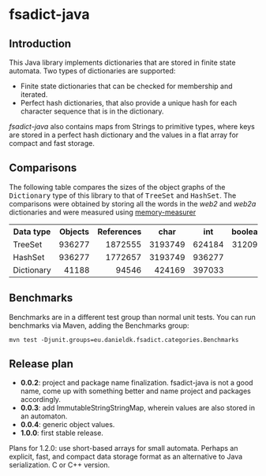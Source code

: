 # fsadict-java

## Introduction

This Java library implements dictionaries that are stored in finite state
automata. Two types of dictionaries are supported:

 * Finite state dictionaries that can be checked for membership and
   iterated.
 * Perfect hash dictionaries, that also provide a unique hash for each
   character sequence that is in the dictionary.

*fsadict-java* also contains maps from Strings to primitive types, where
keys are stored in a perfect hash dictionary and the values in a flat array
for compact and fast storage.

## Comparisons

The following table compares the sizes of the object graphs of the
<tt>Dictionary</tt> type of this library to that of <tt>TreeSet</tt> and
<tt>HashSet</tt>. The comparisons were obtained by storing all the words
in the *web2* and *web2a* dictionaries and were measured using
[memory-measurer](https://code.google.com/p/memory-measurer/)

<table>
   <tr><th>Data type</th><th>Objects</th><th>References</th><th>char</th><th>int</th><th>boolean</th><th>float</th></tr>
   <tr><td>TreeSet<String></td><td align="right">936277</td><td align="right">1872555</td><td align="right">3193749</td><td align="right">624184</td><td align="right">312091</td><td>0</td></tr>
   <tr><td>HashSet<String></td><td align="right">936277</td><td align="right">1772657</td><td align="right">3193749</td><td align="right">936277</td><td align="right">1</td><td>1</td></tr>
   <tr><td>Dictionary<String></td><td align="right">41188</td><td align="right">94546</td><td align="right">424169</td><td align="right">397033</td><td align="right">1</td><td>1</td></tr>
</table>

## Benchmarks

Benchmarks are in a different test group than normal unit tests. You can run
benchmarks via Maven, adding the Benchmarks group:

    mvn test -Djunit.groups=eu.danieldk.fsadict.categories.Benchmarks

## Release plan

 * **0.0.2**: project and package name finalization. fsadict-java is not
   a good name, come up with something better and name project and packages
   accordingly.
 * **0.0.3**: add ImmutableStringStringMap, wherein values are also stored
   in an automaton.
 * **0.0.4**: generic object values.
 * **1.0.0**: first stable release.

Plans for 1.2.0: use short-based arrays for small automata. Perhaps an
explicit, fast, and compact data storage format as an alternative to Java
serialization. C or C++ version.
